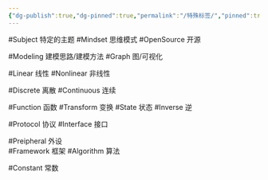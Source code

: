 ```yaml
---
{"dg-publish":true,"dg-pinned":true,"permalink":"/特殊标签/","pinned":true,"dgPassFrontmatter":true,"noteIcon":"","created":"2024-05-21T15:20:28.093+08:00","updated":"2024-09-16T15:29:44.974+08:00"}
---
```



#Subject   特定的主题
#Mindset   思维模式
#OpenSource  开源

#Modeling    建模思路/建模方法
#Graph  图/可视化

#Linear  线性
#Nonlinear  非线性

#Discrete      离散
#Continuous  连续

#Function   函数
#Transform   变换
#State    状态
#Inverse  逆

#Protocol   协议
#Interface   接口

#Preipheral  外设  
#Framework 框架
#Algorithm  算法

#Constant 常数






